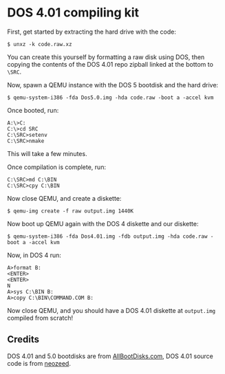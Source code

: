 # DOS 4.01 compiling kit

First, get started by extracting the hard drive with the code:

```
$ unxz -k code.raw.xz
```

You can create this yourself by formatting a raw disk using DOS, then copying the contents of the DOS 4.01 repo zipball linked at the bottom to `\SRC`.


Now, spawn a QEMU instance with the DOS 5 bootdisk and the hard drive:

```
$ qemu-system-i386 -fda Dos5.0.img -hda code.raw -boot a -accel kvm
```

Once booted, run:

```
A:\>C:
C:\>cd SRC
C:\SRC>setenv
C:\SRC>nmake
```

This will take a few minutes.

Once compilation is complete, run:

```
C:\SRC>md C:\BIN
C:\SRC>cpy C:\BIN 
```

Now close QEMU, and create a diskette:

```
$ qemu-img create -f raw output.img 1440K
```

Now boot up QEMU again with the DOS 4 diskette and our diskette:

```
$ qemu-system-i386 -fda Dos4.01.img -fdb output.img -hda code.raw -boot a -accel kvm
```

Now, in DOS 4 run:

```
A>format B:
<ENTER>
<ENTER>
N
A>sys C:\BIN B:
A>copy C:\BIN\COMMAND.COM B:
```

Now close QEMU, and you should have a DOS 4.01 diskette at `output.img` compiled from scratch!

## Credits

DOS 4.01 and 5.0 bootdisks are from [AllBootDisks.com](https://www.allbootdisks.com/), DOS 4.01 source code is from [neozeed](https://github.com/neozeed/dos400).
